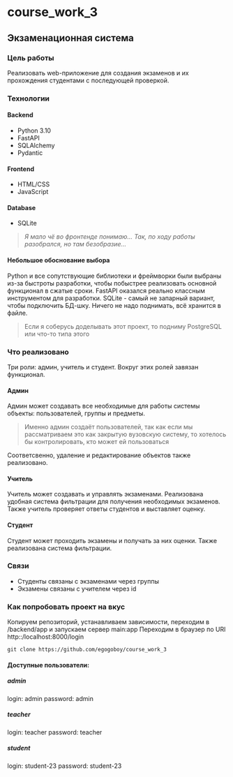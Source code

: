 # course_work_3
## Экзаменационная система
### Цель работы
Реализовать web-приложение для создания экзаменов и их прохождения студентами с последующей проверкой. 

### Технологии
#### Backend
- Python 3.10
- FastAPI
- SQLAlchemy
- Pydantic
#### Frontend
- HTML/CSS
- JavaScript
#### Database
- SQLite

>_Я мало чё во фронтенде понимаю... Так, по ходу работы разобрался, но там безобразие..._

#### Небольшое обоснование выбора
Python и все сопутствующие библиотеки и фреймворки были выбраны из-за быстроты разработки, чтобы побыстрее реализовать основной функционал в сжатые сроки. FastAPI оказался реально классным инструментом для разработки.
SQLite - самый не запарный вариант, чтобы подключить БД-шку. Ничего не надо поднимать, всё хранится в файле.
> Если я соберусь доделывать этот проект, то подниму PostgreSQL или что-то типа этого

### Что реализовано
Три роли: админ, учитель и студент. Вокруг этих ролей завязан функционал.
#### Админ
Админ может создавать все необходимые для работы системы объекты: пользователей, группы и предметы.
> Именно админ создаёт пользователей, так как если мы рассматриваем это как закрытую вузовскую систему, то хотелось бы контролировать, кто может ей пользоваться

Соответсвенно, удаление и редактирование объектов также реализовано.

#### Учитель
Учитель может создавать и управлять экзаменами. Реализована удобная система фильтрации для получения необходимых экзаменов.
Также учитель проверяет ответы студентов и выставляет оценку.

#### Студент
Студент может проходить экзамены и получать за них оценки. Также реализована система фильтрации.

### Связи
- Студенты связаны с экзаменами через группы
- Экзамены связаны с учителем через id

### Как попробовать проект на вкус
Копируем репозиторий, устанавливаем зависимости, переходим в /backend/app и запускаем сервер main:app
Переходим в браузер по URl http::/localhost:8000/login
```
git clone https://github.com/egogoboy/course_work_3
```
#### Доступные пользователи:
##### admin
login: admin
password: admin
##### teacher
login: teacher
password: teacher
##### student
login: student-23
password: student-23
